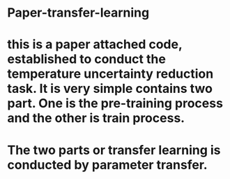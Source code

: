 # Paper-transfer-learning
# this is a paper attached code, established to conduct the temperature uncertainty reduction task. It is very simple contains two part. One is the pre-training process and the other is train process.
# The two parts or transfer learning is conducted by parameter transfer.
